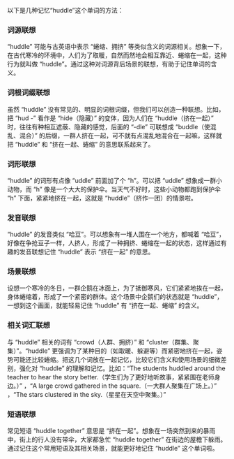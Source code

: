 以下是几种记忆“huddle”这个单词的方法：

### 词源联想
“huddle” 可能与古英语中表示 “蜷缩、拥挤” 等类似含义的词源相关。想象一下，在古代寒冷的环境中，人们为了取暖，自然而然地会相互靠近、蜷缩在一起，这种行为就叫做 “huddle”。通过这种对词源背后场景的联想，有助于记住单词的含义。

### 词根词缀联想
虽然 “huddle” 没有常见的、明显的词根词缀，但我们可以创造一种联想。比如，把 “hud -” 看作是 “hide（隐藏）” 的变体，因为人们在 “huddle（挤在一起）” 时，往往有种相互遮蔽、隐藏的感觉，后面的 “-dle” 可联想成 “buddle（使混乱、混合）” 的后缀，一群人挤在一起，可不就有点混乱地混合在一起嘛，这样就把 “huddle” 和 “挤在一起、蜷缩” 的意思联系起来了。

### 词形联想
“huddle” 的词形有点像 “uddle” 前面加了个 “h”。可以把 “uddle” 想象成一群小动物，而 “h” 像是一个大大的保护伞。当天气不好时，这些小动物都跑到保护伞 “h” 下面，紧紧地挤在一起，这就是 “huddle”（挤作一团）的情景啦。

### 发音联想
“huddle” 的发音类似 “哈豆”。可以想象有一堆人围在一个地方，都喊着 “哈豆”，好像在争抢豆子一样，人挤人，形成了一种拥挤、蜷缩在一起的状态，这样通过有趣的发音联想记住 “huddle” 表示 “挤在一起” 的意思。

### 场景联想
设想一个寒冷的冬日，一群企鹅在冰面上，为了抵御寒风，它们紧紧地挨在一起，身体蜷缩着，形成了一个紧密的群体。这个场景中企鹅们的状态就是 “huddle”，一想到这个画面，就能轻易记住 “huddle” 有 “挤在一起、蜷缩” 的含义。

### 相关词汇联想
与 “huddle” 相关的词有 “crowd（人群、拥挤）” 和 “cluster（群集、聚集）”。“huddle” 更强调为了某种目的（如取暖、躲避等）而紧密地挤在一起，姿势可能还比较蜷缩。把这几个词放在一起记忆，比较它们含义和使用场景的细微差别，强化对 “huddle” 的理解和记忆。比如：“The students huddled around the teacher to hear the story better.（学生们为了更好地听故事，紧紧围在老师身边。）” ，“A large crowd gathered in the square.（一大群人聚集在广场上。）” ，“The stars clustered in the sky.（星星在天空中聚集。）” 

### 短语联想
常见短语 “huddle together” 意思是 “挤在一起”。想象在一场突然到来的暴雨中，街上的行人没有带伞，大家都急忙 “huddle together” 在街边的屋檐下躲雨。通过记住这个常用短语及其相关场景，就能更好地记住 “huddle” 这个单词啦。 
